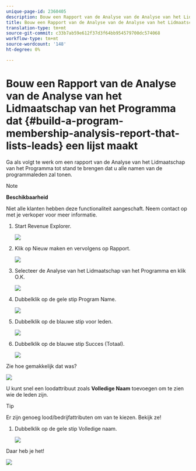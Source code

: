 ```yaml
---
unique-page-id: 2360405
description: Bouw een Rapport van de Analyse van de Analyse van het Lidmaatschap van het Programma dat Leidt - Marketo DOS - de Documentatie van het Product
title: Bouw een Rapport van de Analyse van de Analyse van het Lidmaatschap van het Programma dat Landen opsomt
translation-type: tm+mt
source-git-commit: c33b7ab59e612f37d3f64bb954579700dc574068
workflow-type: tm+mt
source-wordcount: '148'
ht-degree: 0%

---
```



# Bouw een Rapport van de Analyse van de Analyse van het Lidmaatschap van het Programma dat {#build-a-program-membership-analysis-report-that-lists-leads} een lijst maakt

Ga als volgt te werk om een rapport van de Analyse van het Lidmaatschap van het Programma tot stand te brengen dat u alle namen van de programmaleden zal tonen.

>[!NOTE]
>
>**Beschikbaarheid**
>
>Niet alle klanten hebben deze functionaliteit aangeschaft. Neem contact op met je verkoper voor meer informatie.

1. Start Revenue Explorer.

   ![](assets/one.png)

1. Klik op Nieuw maken en vervolgens op Rapport.

   ![](assets/two.png)

1. Selecteer de Analyse van het Lidmaatschap van het Programma en klik O.K.

   ![](assets/three.png)

1. Dubbelklik op de gele stip Program Name.

   ![](assets/four.png)

1. Dubbelklik op de blauwe stip voor leden.

   ![](assets/five.png)

1. Dubbelklik op de blauwe stip Succes (Totaal).

   ![](assets/six.png)

Zie hoe gemakkelijk dat was?

![](assets/seven.png)

U kunt snel een loodattribuut zoals **Volledige Naam** toevoegen om te zien wie de leden zijn.

>[!TIP]
>
>Er zijn genoeg lood/bedrijfattributen om van te kiezen. Bekijk ze!

1. Dubbelklik op de gele stip Volledige naam.

   ![](assets/eight.png)

Daar heb je het!

![](assets/nine.png)


